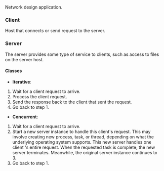 Network design application.

### Client
Host that connects or send request to the server.

### Server 
The server provides some type of service to clients, such as access to files on the server host.

#### Classes
- **Iterative**:
1.  Wait for a client request to arrive.
2. Process the client request.
3. Send the response back to the client that sent the request.
4. Go back to step 1.

- **Concurrent**:
1. Wait for a client request to arrive.
2. Start a new server instance to handle this client's request. This may involve creating new process, task, or thread, depending on what the underlying operating system supports. This new server handles one client 's entire request. When the requested task is complete, the new server terminates. Meanwhile, the original server instance continues to 3. 
3. Go back to step 1.

